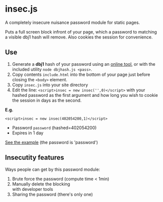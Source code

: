 insec.js
========

A completely insecure nuisance password module for static pages.

Puts a full screen block infront of your page, which a password to matching a visible dbj1 hash will remove. Also cookies the session for convenience.

Use
---
1. Generate a **dbj1** hash of your password using an [online tool](http://www.nitrxgen.net/hashgen/), or with the included utility `node dbjhash.js <pass>`.
2. Copy contents `include.html` into the bottom of your page just before closing the `<body>` element.
3. Copy `insec.js` into your site directory
3. Edit the line: `<script>insec = new insec('',0)</script>` with your hashed password as the first argument and how long you wish to cookie the session in days as the second.

**E.g.**

```
<script>insec = new insec(402054200,1)</script>
```

 - Password `password` (hashed=402054200)
 - Expires in 1 day

[See the example](http://fgassert.github.io/insec.js/example.html) (the password is 'password')

Insecutity features
---

Ways people can get by this password module:
1. Brute force the password (compute time < 1min)
2. Manually delete the blocking <div> with developer tools
3. Sharing the password (there's only one)

